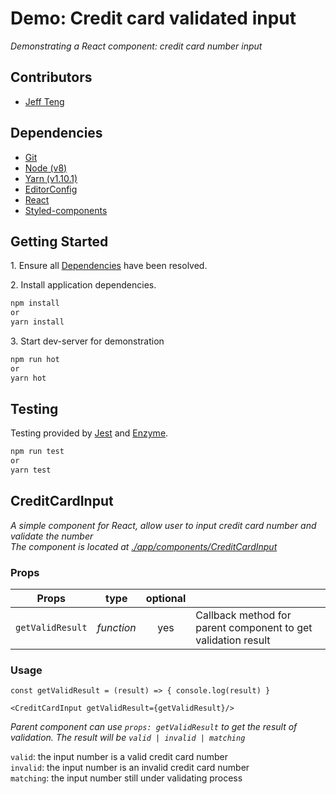 
# Demo: Credit card validated input
*Demonstrating a React component: credit card number input*

## Contributors

* [Jeff Teng](mailto:j.teng@griffith.edu.au)

## Dependencies

* [Git](https://git-scm.com)
* [Node (v8)](https://nodejs.org)
* [Yarn (v1.10.1)](https://yarnpkg.com/en/)
* [EditorConfig](http://editorconfig.org)
* [React](https://reactjs.org/)
* [Styled-components](https://www.styled-components.com/)

## Getting Started

1\. Ensure all [Dependencies](#dependencies) have been resolved.

2\. Install application dependencies.

```bash
npm install
or
yarn install
```

3\. Start dev-server for demonstration

```bash
npm run hot
or
yarn hot
```


## Testing

Testing provided by [Jest](https://jestjs.io/) and [Enzyme](https://airbnb.io/enzyme/).

```bash
npm run test
or
yarn test
```

## CreditCardInput

*A simple component for React, allow user to input credit card number and validate the number*  
*The component is located at [./app/components/CreditCardInput](./app/components/CreditCardInput)*

### Props
| Props | type | optional |  |
|--- | :---: | :---: | --- |
|`getValidResult` | *function* | yes | Callback method for parent component to get validation result

### Usage
```
const getValidResult = (result) => { console.log(result) }

<CreditCardInput getValidResult={getValidResult}/>
```
*Parent component can use `props: getValidResult` to get the result of validation. The result will be `valid | invalid | matching`*

`valid`: the input number is a valid credit card number  
`invalid`: the input number is an invalid credit card number  
`matching`: the input number still under validating process


